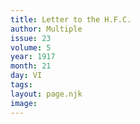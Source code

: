 ```yaml
---
title: Letter to the H.F.C. 
author: Multiple
issue: 23
volume: 5
year: 1917
month: 21
day: VI
tags:
layout: page.njk
image:
---
```





